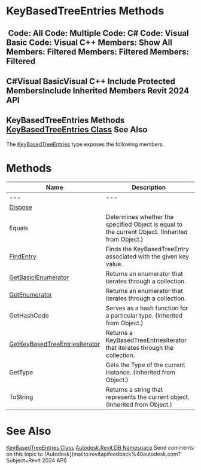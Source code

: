 # KeyBasedTreeEntries Methods

﻿
 Code: All Code: Multiple Code: C# Code: Visual Basic Code: Visual C++  Members: Show All Members: Filtered Members: Filtered Members: Filtered   
---  
C#Visual BasicVisual C++
Include Protected MembersInclude Inherited Members
Revit 2024 API  
---  
KeyBasedTreeEntries Methods  
[KeyBasedTreeEntries Class](554c9024-27de-0649-7078-c778cd92be5f.md "KeyBasedTreeEntries Class") See Also  
---  
The [KeyBasedTreeEntries](554c9024-27de-0649-7078-c778cd92be5f.md "KeyBasedTreeEntries Class") type exposes the following members.
# Methods
| Name | Description |
| --- | --- |
| --- | --- | --- |
| [Dispose](b5cbc62a-6195-28d6-bddf-165beaf81e39.md "Dispose Method") |
| Equals | Determines whether the specified Object is equal to the current Object. (Inherited from Object.) |
| [FindEntry](1fc6cf20-bc62-3c74-f1bf-49676a30f3cd.md "FindEntry Method") | Finds the KeyBasedTreeEntry associated with the given key value. |
| [GetBasicIEnumerator](ac518ea0-c6cd-f210-82ed-9bc855cd1861.md "GetBasicIEnumerator Method") | Returns an enumerator that iterates through a collection. |
| [GetEnumerator](f9c29052-23ec-6ea6-5294-b2efb1350508.md "GetEnumerator Method") | Returns an enumerator that iterates through a collection. |
| GetHashCode | Serves as a hash function for a particular type.  (Inherited from Object.) |
| [GetKeyBasedTreeEntriesIterator](29b5c59d-c99f-e4a4-76b8-9d6b00b1b6cd.md "GetKeyBasedTreeEntriesIterator Method") | Returns a KeyBasedTreeEntriesIterator that iterates through the collection. |
| GetType | Gets the Type of the current instance. (Inherited from Object.) |
| ToString | Returns a string that represents the current object. (Inherited from Object.) |

# See Also
[KeyBasedTreeEntries Class](554c9024-27de-0649-7078-c778cd92be5f.md "KeyBasedTreeEntries Class")
[Autodesk.Revit.DB Namespace](87546ba7-461b-c646-cbb1-2cb8f5bff8b2.md "Autodesk.Revit.DB Namespace")
Send comments on this topic to [Autodesk](mailto:revitapifeedback%40autodesk.com?Subject=Revit 2024 API)